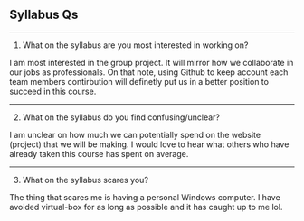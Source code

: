 Syllabus Qs
-----------------------
---
1. What on the syllabus are you most interested in working on?

  I am most interested in the group project. It will mirror how we collaborate in our jobs as professionals. 
  On that note, using Github to keep account each team members contirbution will definetly put us in a better position 
  to succeed in this course. 
  
---
2. What on the syllabus do you find confusing/unclear? 

  I am unclear on how much we can potentially spend on the website (project) that we will be making. I would love to hear
  what others who have already taken this course has spent on average. 
  
---
3. What on the syllabus scares you?

  The thing that scares me is having a personal Windows computer. I have avoided virtual-box for as long as possible 
  and it has caught up to me lol. 
